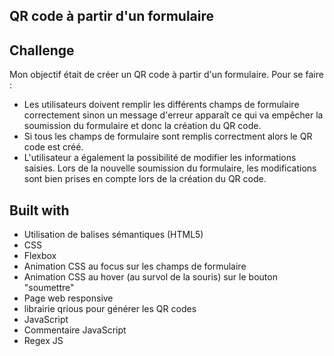 ## QR code à partir d'un formulaire

## Challenge

Mon objectif était de créer un QR code à partir d'un formulaire. Pour se faire :

- Les utilisateurs doivent remplir les différents champs de formulaire correctement sinon un message d'erreur apparaît ce qui va empêcher la soumission du formulaire et donc la création du QR code.
- Si tous les champs de formulaire sont remplis correctment alors le QR code est créé.
- L'utilisateur a également la possibilité de modifier les informations saisies. Lors de la nouvelle soumission du formulaire, les modifications sont bien prises en compte lors de la création du QR code.

## Built with

- Utilisation de balises sémantiques (HTML5)
- CSS
- Flexbox
- Animation CSS au focus sur les champs de formulaire
- Animation CSS au hover (au survol de la souris) sur le bouton "soumettre"
- Page web responsive
- librairie qrious pour générer les QR codes
- JavaScript
- Commentaire JavaScript
- Regex JS
